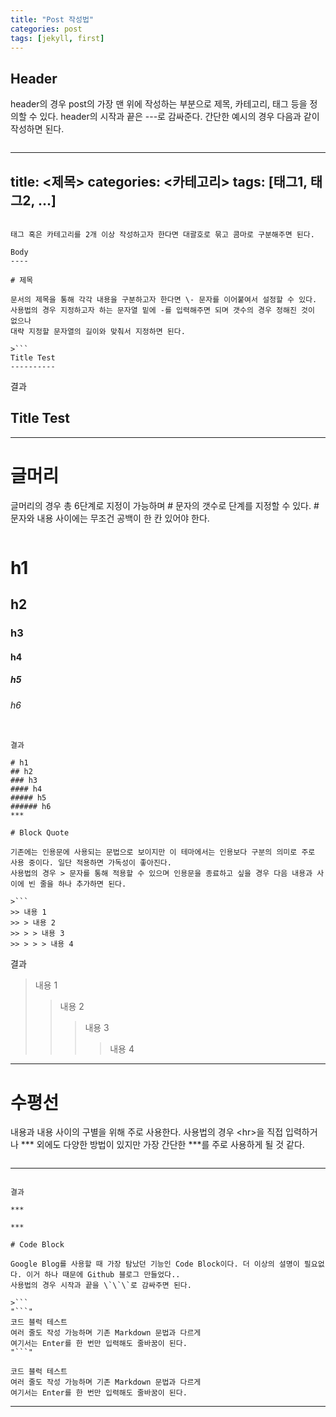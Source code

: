 ```yaml
---
title: "Post 작성법"
categories: post
tags: [jekyll, first]
---
```


Header
------

header의 경우 post의 가장 맨 위에 작성하는 부분으로 제목, 카테고리, 태그 등을 정의할 수 있다.
header의 시작과 끝은 \-\-\-로 감싸준다. 간단한 예시의 경우 다음과 같이 작성하면 된다.

>```
---
title: <제목>
categories: <카테고리>
tags: [태그1, 태그2, ...]
---
```

태그 혹은 카테고리를 2개 이상 작성하고자 한다면 대괄호로 묶고 콤마로 구분해주면 된다.

Body
----

# 제목

문서의 제목을 통해 각각 내용을 구분하고자 한다면 \- 문자를 이어붙여서 설정할 수 있다.
사용법의 경우 지정하고자 하는 문자열 밑에 -를 입력해주면 되며 갯수의 경우 정해진 것이 없으나
대략 지정할 문자열의 길이와 맞춰서 지정하면 된다.

>```
Title Test
----------
```

결과

Title Test
----------
***

# 글머리

글머리의 경우 총 6단계로 지정이 가능하며 # 문자의 갯수로 단계를 지정할 수 있다. # 문자와 내용 사이에는 무조건 공백이 한 칸 있어야 한다.
>```
# h1
## h2
### h3
#### h4
##### h5
###### h6
```

결과

# h1
## h2
### h3
#### h4
##### h5
###### h6
***

# Block Quote

기존에는 인용문에 사용되는 문법으로 보이지만 이 테마에서는 인용보다 구분의 의미로 주로 사용 중이다. 일단 적용하면 가독성이 좋아진다.
사용법의 경우 > 문자를 통해 적용할 수 있으며 인용문을 종료하고 싶을 경우 다음 내용과 사이에 빈 줄을 하나 추가하면 된다.

>```
>> 내용 1
>> > 내용 2
>> > > 내용 3
>> > > > 내용 4
```

결과
> 내용 1
> > 내용 2
> > > 내용 3
> > > > 내용 4

***

# 수평선

내용과 내용 사이의 구별을 위해 주로 사용한다. 사용법의 경우 \<hr\>을 직접 입력하거나 \*\*\* 외에도 다양한 방법이 있지만
가장 간단한 \*\*\*를 주로 사용하게 될 것 같다.

>```
***
```

결과

***

***

# Code Block

Google Blog를 사용할 때 가장 탐났던 기능인 Code Block이다. 더 이상의 설명이 필요없다. 이거 하나 때문에 Github 블로그 만들었다..
사용법의 경우 시작과 끝을 \`\`\`로 감싸주면 된다.

>```
"```"
코드 블럭 테스트
여러 줄도 작성 가능하며 기존 Markdown 문법과 다르게
여기서는 Enter를 한 번만 입력해도 줄바꿈이 된다.
"```"
```

```
코드 블럭 테스트
여러 줄도 작성 가능하며 기존 Markdown 문법과 다르게
여기서는 Enter를 한 번만 입력해도 줄바꿈이 된다.
```

***
